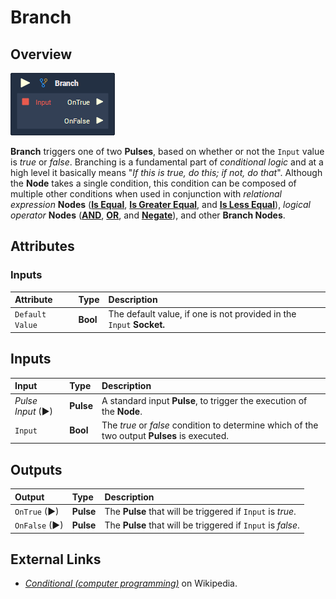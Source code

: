# Branch

## Overview

![The Branch Node.](../../.gitbook/assets/node-branch.png)

**Branch** triggers one of two **Pulses**, based on whether or not the `Input` value is _true_ or _false_. Branching is a fundamental part of _conditional logic_ and at a high level it basically means "_If this is true, do this; if not, do that_". Although the **Node** takes a single condition, this condition can be composed of multiple other conditions when used in conjunction with _relational expression_ **Nodes** \([**Is Equal**](is-equal.md), [**Is Greater Equal**](is-greater-equal.md), and [**Is Less Equal**](is-less-equal.md)\), _logical operator_ **Nodes** \([**AND**](../math/boolean/and.md), [**OR**](../math/boolean/or.md), and [**Negate**](../math/boolean/negate.md)\), and other **Branch Nodes**.

## Attributes

### Inputs

| Attribute | Type | Description |
| :--- | :--- | :--- |
| `Default Value` | **Bool** | The default value, if one is not provided in the `Input` **Socket.** |

## Inputs

| Input | Type | Description |
| :--- | :--- | :--- |
| _Pulse Input_ \(►\) | **Pulse** | A standard input **Pulse**, to trigger the execution of the **Node**. |
| `Input` | **Bool** | The _true_ or _false_ condition to determine which of the two output **Pulses** is executed. |

## Outputs

| Output | Type | Description |
| :--- | :--- | :--- |
| `OnTrue` \(►\) | **Pulse** | The **Pulse** that will be triggered if `Input` is _true_. |
| `OnFalse` \(►\) | **Pulse** | The **Pulse** that will be triggered if `Input` is _false_. |

## External Links

* [_Conditional \(computer programming\)_](https://en.wikipedia.org/wiki/Conditional_%28computer_programming%29) on Wikipedia.

